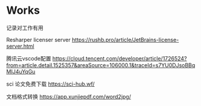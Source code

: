 # Works
记录对工作有用

Resharper licenser server 
https://rushb.pro/article/JetBrains-license-server.html

腾讯云vscode配置
https://cloud.tencent.com/developer/article/1726524?from=article.detail.1525357&areaSource=106000.1&traceId=s7YU0DJsoBBqMIJ4uYqGu

sci 论文免费下载
https://sci-hub.wf/

文档格式转换
https://app.xunjiepdf.com/word2jpg/
